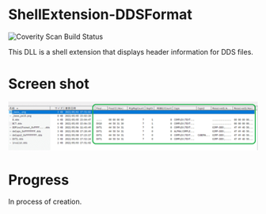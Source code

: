 # ShellExtension-DDSFormat

![Coverity Scan Build Status](https://scan.coverity.com/projects/25157/badge.svg "Coverity Scan Build Status")

This DLL is a shell extension that displays header information for DDS files.

# Screen shot

![ScreenShot](Assets/ScreenShot.png "Screen shot")

# Progress

In process of creation.
